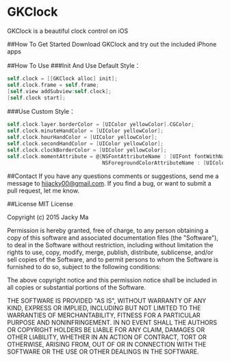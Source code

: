 # GKClock
GKClock is a beautiful clock control on iOS

##How To Get Started
Download GKClock and try out the included iPhone apps

##How To Use
###Init And Use Default Style：
```objective-c
self.clock = [[GKClock alloc] init];
self.clock.frame = self.frame;
[self.view addSubview:self.clock];
[self.clock start];
 ```
 
###Use Custom Style：
 
```objective-c
self.clock.layer.borderColor = [UIColor yellowColor].CGColor;
self.clock.minuteHandColor = [UIColor yellowColor];
self.clock.hourHandColor = [UIColor yellowColor];
self.clock.secondHandColor = [UIColor yellowColor];
self.clock.clockBorderColor = [UIColor yellowColor];
self.clock.momentAttribute = @{NSFontAttributeName : [UIFont fontWithName:@"American Typewriter" size:35],
                               NSForegroundColorAttributeName : [UIColor yellowColor]};
```

##Contact
If you have any questions comments or suggestions, send me a message to hijacky00@gmail.com. If you find a bug, or want to submit a pull request, let me know.

##License
MIT License

Copyright (c) 2015 Jacky Ma

Permission is hereby granted, free of charge, to any person obtaining a copy of this software and associated documentation files (the
"Software"), to deal in the Software without restriction, including without limitation the rights to use, copy, modify, merge, publish, distribute, sublicense, and/or sell copies of the Software, and to permit persons to whom the Software is furnished to do so, subject to
the following conditions:

The above copyright notice and this permission notice shall be included in all copies or substantial portions of the Software.

THE SOFTWARE IS PROVIDED "AS IS", WITHOUT WARRANTY OF ANY KIND, EXPRESS OR IMPLIED, INCLUDING BUT NOT LIMITED TO THE WARRANTIES OF MERCHANTABILITY, FITNESS FOR A PARTICULAR PURPOSE AND NONINFRINGEMENT. IN NO EVENT SHALL THE AUTHORS OR COPYRIGHT HOLDERS BE LIABLE FOR ANY CLAIM, DAMAGES OR OTHER LIABILITY, WHETHER IN AN ACTION OF CONTRACT, TORT OR OTHERWISE, ARISING FROM, OUT OF OR IN CONNECTION WITH THE SOFTWARE OR THE USE OR OTHER DEALINGS IN THE SOFTWARE.

 
